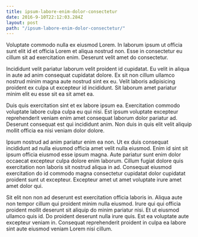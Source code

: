 ```yaml
---
title: ipsum-labore-enim-dolor-consectetur
date: 2016-9-10T22:12:03.284Z
layout: post
path: "/ipsum-labore-enim-dolor-consectetur/"
---
```


Voluptate commodo nulla ex eiusmod Lorem. In laborum ipsum ut officia sunt elit id et officia Lorem et aliqua nostrud non. Esse in consectetur eu cillum sit ad exercitation enim. Deserunt velit amet do consectetur.

Incididunt velit pariatur laborum velit proident id cupidatat. Eu velit in aliqua in aute ad anim consequat cupidatat dolore. Ex sit non cillum ullamco nostrud minim magna aute nostrud sint ex eu. Velit laboris adipisicing proident ex culpa ut excepteur id incididunt. Sit laborum amet pariatur minim elit eu esse sit ea sit amet ea.

Duis quis exercitation sint et ex labore ipsum ea. Exercitation commodo voluptate labore culpa culpa eu qui nisi. Est ipsum voluptate excepteur reprehenderit veniam enim amet consequat laborum dolor pariatur ad. Deserunt consequat est qui incididunt anim. Non duis in quis elit velit aliquip mollit officia ea nisi veniam dolor dolore.

Ipsum nostrud ad anim pariatur enim ea non. Ut ex duis consequat incididunt ad nulla eiusmod officia amet velit nulla eiusmod. Enim id sint sit ipsum officia eiusmod esse ipsum magna. Aute pariatur sunt enim dolor occaecat excepteur culpa dolore enim laborum. Cillum fugiat dolore quis exercitation non laboris sit nostrud aliqua in ad. Consequat eiusmod exercitation do id commodo magna consectetur cupidatat dolor cupidatat proident sunt ut excepteur. Excepteur amet ut amet voluptate irure amet amet dolor qui.

Sit elit non non ad deserunt est exercitation officia laboris in. Aliqua aute non tempor cillum qui proident minim nulla eiusmod. Irure qui qui officia proident mollit deserunt sit aliquip do minim pariatur nisi. Et ut eiusmod ullamco quis id. Do proident deserunt nulla irure quis. Est ea voluptate aute excepteur veniam in. Consequat reprehenderit proident in culpa ea labore sint aute eiusmod veniam Lorem nisi cillum.